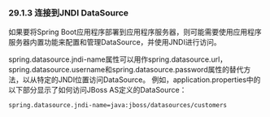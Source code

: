 ### 29.1.3 连接到JNDI DataSource

如果要将Spring Boot应用程序部署到应用程序服务器，则可能需要使用应用程序服务器内置功能来配置和管理DataSource，并使用JNDI进行访问。

spring.datasource.jndi-name属性可以用作spring.datasource.url，spring.datasource.username和spring.datasource.password属性的替代方法，以从特定的JNDI位置访问DataSource。 例如，application.properties中的以下部分显示了如何访问JBoss AS定义的DataSource：

```
spring.datasource.jndi-name=java:jboss/datasources/customers
```